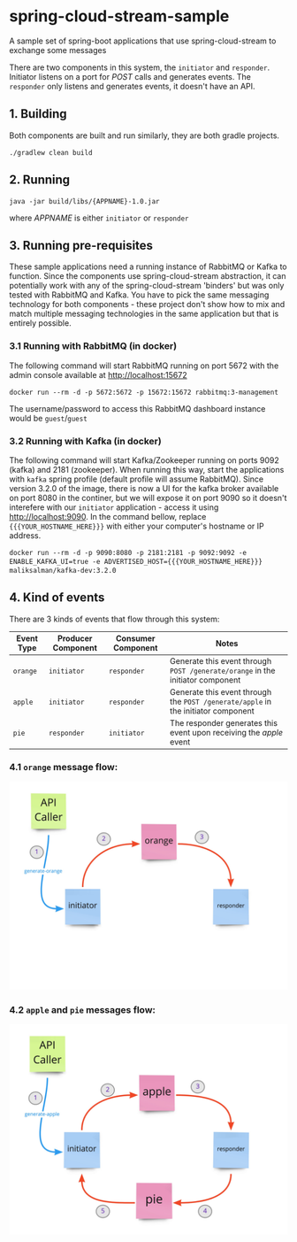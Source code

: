 # spring-cloud-stream-sample

A sample set of spring-boot applications that use spring-cloud-stream to exchange some messages

There are two components in this system, the `initiator` and `responder`. Initiator listens on a port for *POST* calls and generates events. The `responder` only listens and generates events, it doesn't have an API.


## 1. Building

Both components are built and run similarly, they are both gradle projects.

```
./gradlew clean build
```

## 2. Running

```
java -jar build/libs/{APPNAME}-1.0.jar
```

where *APPNAME* is either `initiator` or `responder`

## 3. Running pre-requisites

These sample applications need a running instance of RabbitMQ or Kafka to function. Since the components use spring-cloud-stream abstraction, it can potentially work with any of the spring-cloud-stream 'binders' but was only tested with RabbitMQ and Kafka. You have to pick the same messaging technology for both components - these project don't show how to mix and match multiple messaging technologies in the same application but that is entirely possible.

### 3.1 Running with RabbitMQ (in docker)

The following command will start RabbitMQ running on port 5672 with the admin console available at [http://localhost:15672](http://localhost:15672)

```
docker run --rm -d -p 5672:5672 -p 15672:15672 rabbitmq:3-management
```

The username/password to access this RabbitMQ dashboard instance would be `guest`/`guest`

### 3.2 Running with Kafka (in docker)

The following command will start Kafka/Zookeeper running on ports 9092 (kafka) and 2181 (zookeeper). When running this way, start the applications with `kafka` spring profile (default profile will assume RabbitMQ). Since version 3.2.0 of the image, there is now a UI for the kafka broker available on port 8080 in the continer, but we will expose it on port 9090 so it doesn't interefere with our `initiator` application - access it using [http://localhost:9090](http://localhost:9090). In the command bellow, replace `{{{YOUR_HOSTNAME_HERE}}}` with either your computer's hostname or IP address.

```
docker run --rm -d -p 9090:8080 -p 2181:2181 -p 9092:9092 -e ENABLE_KAFKA_UI=true -e ADVERTISED_HOST={{{YOUR_HOSTNAME_HERE}}} maliksalman/kafka-dev:3.2.0
```

## 4. Kind of events

There are 3 kinds of events that flow through this system:

| Event Type | Producer Component | Consumer Component | Notes |
| ---------- | -------- | -------- | ----- |
| `orange` | `initiator` | `responder` | Generate this event through `POST /generate/orange` in the initiator component |
| `apple` | `initiator` | `responder` | Generate this event through the `POST /generate/apple` in the initiator component |
| `pie` | `responder` | `initiator` | The responder generates this event upon receiving the *apple* event |

### 4.1 `orange` message flow:

![Orange Message Flow](orange-message-flow.jpg "Orange Message Flow")

### 4.2 `apple` and `pie` messages flow:

![Apple Message Flow](apple-message-flow.jpg "Apple Message Flow")

